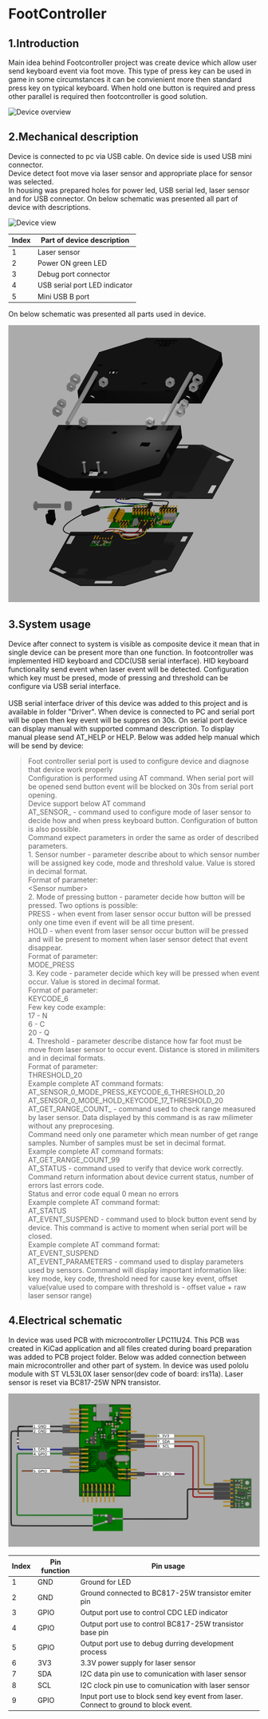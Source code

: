 # FootController

## 1.Introduction

Main idea behind Footcontroller project was create device which allow user send keyboard event via foot move. This type of press key can be used in game in some circumstances it can be convienient more then standard press key on typical keyboard. When hold one button is required and press other parallel is required then footcontroller is good solution.

![Device overview](/Doc/OveralDeviceImage.png)

## 2.Mechanical description

Device is connected to pc via USB cable. On device side is used USB mini connector.<br />
Device detect foot move via laser sensor and appropriate place for sensor was selected. <br />
In housing was prepared holes for power led, USB serial led, laser sensor and for USB connector. On below schematic was presented all part of device with descriptions.<br />

![Device view](/Doc/DeviceInstructions.png)

Index | Part of device description
------------ | -------------
1 | Laser sensor
2 | Power ON green LED
3 | Debug port connector
4 | USB serial port LED indicator
5 | Mini USB B port

On below schematic was presented all parts used in device.

![Device view](/Doc/PartsView.png)

## 3.System usage

Device after connect to system is visible as composite device it mean that in single device can be present more than one function. In footcontroller was implemented HID keyboard and CDC(USB serial interface). HID keyboard functionality send event when laser event will be detected. Configuration which key must be presed, mode of pressing and threshold can be configure via USB serial interface.<br /><br />
USB serial interface driver of this device was added to this project and is available in folder "Driver".
When device is connected to PC and serial port will be open then key event will be suppres on 30s. On serial port device can display manual with supported command description. To display manual please send AT_HELP or HELP. Below was added help manual which will be send by device:
>Foot controller serial port is used to configure device and diagnose that device work properly<br />
>Configuration is performed using AT command. When serial port will be opened send button event will be blocked on 30s from serial port opening.<br />
>Device support below AT command<br />
>AT_SENSOR_ - command used to configure mode of laser sensor to decide how and when press keyboard button. Configuration of button is also possible.<br />
>Command expect parameters in order the same as order of described parameters.<br />
>1\. Sensor number - parameter describe about to which sensor number will be assigned key code, mode and threshold value. Value is stored in decimal format.<br />
>Format of parameter:<br />
>\<Sensor number\><br />
>2. Mode of pressing button - parameter decide how button will be pressed. Two options is possible:<br />
>PRESS - when event from laser sensor occur button will be pressed only one time even if event will be all time present.<br />
>HOLD - when event from laser sensor occur button will be pressed and will be present to moment when laser sensor detect that event disappear.<br />
>Format of parameter:<br />
>MODE_PRESS<br />
>3. Key code - parameter decide which key will be pressed when event occur. Value is stored in decimal format.<br />
>Format of parameter:<br />
>KEYCODE_6<br />
>Few key code example:<br />
>17 - N<br />
>6 - C<br />
>20 - Q<br />
>4. Threshold - parameter describe distance how far foot must be move from laser sensor to occur event. Distance is stored in milimiters and in decimal formats.<br />
>Format of parameter:<br />
>THRESHOLD_20<br />
>Example complete AT command formats:<br />
>AT_SENSOR_0_MODE_PRESS_KEYCODE_6_THRESHOLD_20<br />
>AT_SENSOR_0_MODE_HOLD_KEYCODE_17_THRESHOLD_20<br />
>AT_GET_RANGE_COUNT_ - command used to check range measured by laser sensor. Data displayed by this command is as raw milimeter without any preprocesing.<br />
>Command need only one parameter which mean number of get range samples. Number of samples must be set in decimal format.<br />
>Example complete AT command formats:<br />
>AT_GET_RANGE_COUNT_99<br />
>AT_STATUS - command used to verify that device work correctly.<br />
>Command return information about device current status, number of errors last errors code.<br />
>Status and error code equal 0 mean no errors<br />
>Example complete AT command format:<br />
>AT_STATUS<br />
>AT_EVENT_SUSPEND - command used to block button event send by device. This command is active to moment when serial port will be closed.<br />
>Example complete AT command format:<br />
>AT_EVENT_SUSPEND<br />
>AT_EVENT_PARAMETERS - command used to display parameters used by sensors. Command will display important information like:<br />
>key mode, key code, threshold need for cause key event, offset value(value used to compare with threshold is - offset value + raw laser sensor range)<br />

## 4.Electrical schematic

In device was used PCB with microcontroller LPC11U24. This PCB was created in KiCad application and all files created during board preparation was added to PCB project folder.
Below was added connection between main microcontroller and other part of system. In device was used pololu module with ST VL53L0X laser sensor(dev code of board: irs11a). Laser sensor is reset via BC817-25W NPN transistor.

![Device view](/Doc/Schematic.png)

Index | Pin function | Pin usage
------------ | ------------ | -------------
1 | GND | Ground for LED
2 | GND | Ground connected to BC817-25W transistor emiter pin
3 | GPIO | Output port use to control CDC LED indicator
4 | GPIO | Output port use to control BC817-25W transistor base pin
5 | GPIO | Output port use to debug durring development process
6 | 3V3 | 3.3V power supply for laser sensor
7 | SDA | I2C data pin use to comunication with laser sensor
8 | SCL | I2C clock pin use to comunication with laser sensor
9 | GPIO | Input port use to block send key event from laser. Connect to ground to block event.
